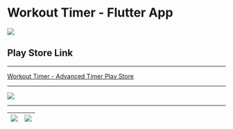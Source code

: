 
# Workout Timer - Flutter App

![](https://github.com/Soham-Rakhunde/workout_timer/blob/advanced_sets/assets/roundLogo.png?raw=true)



## Play Store Link
                
----

[Workout Timer - Advanced Timer Play Store](https://play.google.com/store/apps/details?id=com.rakhunde.workout_timer)



                
----
![](https://github.com/Soham-Rakhunde/workout_timer/blob/advanced_sets/assets/ig.png?raw=true)



                
----
| ![](https://github.com/Soham-Rakhunde/workout_timer/blob/advanced_sets/assets/4.png?raw=true) | ![](https://github.com/Soham-Rakhunde/workout_timer/blob/advanced_sets/assets/1.png?raw=true) |
| ------------- | ------------- |
